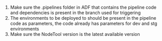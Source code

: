 1. Make sure the .pipelines folder in ADF that contains the pipeline code and dependencies is present in the branch used for triggering
2. The environments to be deployed to should be present in the pipeline code as parameters, the code already has parameters for dev and stg environments
3. Make sure the NodeTool version is the latest available version 